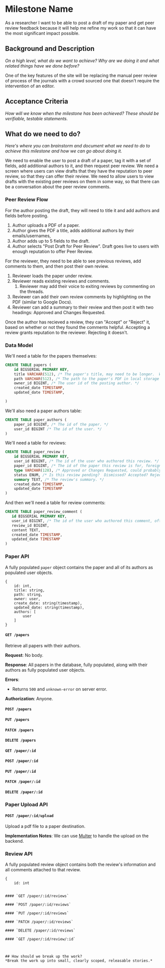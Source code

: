 # Milestone Name

As a researcher I want to be able to post a draft of my paper and get peer
review feedback because it will help me refine my work so that it can have the
most significant impact possible.

## Background and Description
*On a high level, what do we want to achieve? Why are we doing it and what related things have we done before?*

One of the key features of the site will be replacing the manual peer review of
process of the journals with a crowd sourced one that doesn't require the
intervention of an editor. 

## Acceptance Criteria
*How will we know when the milestone has been achieved?  These should be verifiable, testable statements.*

## What do we need to do?
*Here's where you can brainstorm and document what we need to do to achieve this milestone and how we can go about doing it.*

We need to enable the user to post a draft of a paper, tag it with a set of
fields, add additional authors to it, and then request peer review.  We need a
screen where users can view drafts that they have the reputation to peer
review, so that they can offer their review.  We need to allow users to view
drafts with the existing peer reviews on them in some way, so that there can be
a conversation about the peer review comments.

### Peer Review Flow

For the author posting the draft, they will need to title it and add authors
and fields before posting.

1. Author uploads a PDF of a paper.
1. Author gives the PDF a title, adds additional authors by their emails/usernames, 
1. Author adds up to 5 fields to the draft. 
1. Author selects "Post Draft for Peer Review".  Draft goes live to users with
   enough reputation to offer Peer Review.

For the reviewer, they need to be able to see previous reviews, add comments to
them, and then post their own review.

1. Reviewer loads the paper under review.
1. Reviewer reads existing reviews and comments.
    1. Reviewer may add their voice to exiting reviews by commenting on the
       threads.
1. Reviewer can add their own review comments by highlighting on the PDF
   (similar to Google Docs).
1. Reviewer can add a summary to their review and then post it with two
   headings: Approved and Changes Requested.

Once the author has recieved a review, they can "Accept" or "Reject" it, based
on whether or not they found the comments helpful.  Accepting a review grants
reputation to the reviewer.  Rejecting it doesn't.

### Data Model

We'll need a table for the papers themselves:

```sql
CREATE TABLE papers (
    id BIGSERIAL PRIMARY KEY, 
    title VARCHAR(512), /* The paper's title, may need to be longer.  Will eventually need to be indexed. */
    path VARCHAR(512), /* The path to the paper's PDF in local storage or S3. */
    owner_id BIGINT, /* The user id of the posting author. */
    created_date TIMESTAMP,
    updated_date TIMESTAMP,

)
```

We'll also need a paper authors table:

```sql
CREATE TABLE paper_authors (
    paper_id BIGINT, /* The id of the paper. */
    user_id BIGINT /* The id of the user. */
)
```

We'll need a table for reviews:

```sql
CREATE TABLE paper_review (
    id BIGSERIAL PRIMARY KEY,
    user_id BIGINT, /* The id of the user who authored this review. */
    paper_id BIGINT, /* The id of the paper this review is for, foreign key. */
    type VARCHAR(128), /* Approved or Changes Requested, could probably be enum. */
    status ENUM, /* Is this review pending?  Dismissed? Accepted? Rejected? */
    summary TEXT, /* The review's summary. */
    created_date TIMESTAMP,
    updated_date TIMESTAMP
)
```

And then we'll need a table for review comments:

```sql
CREATE TABLE paper_review_comment (
   id BIGSERIAL PRIMARY KEY,
   user_id BIGINT, /* The id of the user who authored this comment, often the same as the reviews author, but not always. */
   review_id BIGINT,
   content TEXT,
   created_date TIMESTAMP,
   updated_date TIMESTAMP
)
```

### Paper API

A fully populated `paper` object contains the paper and all of its authors as
populated user objects.

```
{
    id: int,
    title: string,
    path: string,
    owner: user,
    create_date: string(timestamp),
    updated_date: string(timestamp),
    authors: [
        user
    ]
}
```


#### `GET /papers`

Retrieve all papers with their authors.

**Request**: No body.

**Response**: All papers in the database, fully populated, along with their
authors as fully populated user objects.

**Errors**:

- Returns `500` and `unknown-error` on server error.

**Authorization**: Anyone.

#### `POST /papers`

#### `PUT /papers`

#### `PATCH /papers`

#### `DELETE /papers`

#### `GET /paper/:id`

#### `POST /paper/:id`

#### `PUT /paper/:id`

#### `PATCH /paper/:id`

#### `DELETE /paper/:id`

### Paper Upload API

#### `POST /paper/:id/upload`

Upload a pdf file to a paper destination.

**Implementation Notes**: We can use
[Multer](https://github.com/expressjs/multer) to handle the upload on the backend.

### Review API

A fully populated review object contains both the review's information and all
comments attached to that review.

```
{
    id: int


#### `GET /paper/:id/reviews`

#### `POST /paper/:id/reviews`

#### `PUT /paper/:id/reviews`

#### `PATCH /paper/:id/reviews`

#### `DELETE /paper/:id/reviews`

#### `GET /paper/:id/review/:id`



## How should we break up the work?
*Break the work up into small, clearly scoped, releasable stories.*
